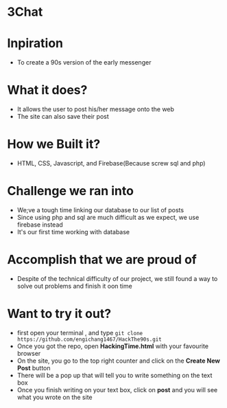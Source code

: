 # 3Chat

# Inpiration
- To create a 90s version of the early messenger

# What it does?
- It allows the user to post his/her message onto the web
- The site can also save their post

# How we Built it?
- HTML, CSS, Javascript, and Firebase(Because screw sql and php)

# Challenge we ran into 
- We;ve a tough time linking our database to our list of posts
- Since using php and sql are much difficult as we expect, we use firebase instead
- It's our first time working with database

# Accomplish that we are proud of
- Despite of the technical difficulty of our project, we still found a way to solve out problems and finish it oon time

# Want to try it out?
- first open your terminal , and type ```git clone https://github.com/engichang1467/HackThe90s.git```
- Once you got the repo, open **HackingTime.html** with your favourite browser 
- On the site, you go to the top right counter and click on the **Create New Post** button
- There will be a pop up that will tell you to write something on the text box
- Once you finish writing on your text box, click on **post** and you will see what you wrote on the site
